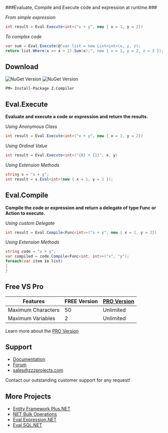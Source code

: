 
###Evaluate, Compile and Execute code and expression at runtime.###

*From simple expression*
```csharp
int result = Eval.Execute<int>("x + y", new { x = 1, y = 2})
```
*To complex code*
```csharp
var sum = Eval.Execute(@"var list = new List<int>(x, y, z);
return list.Where(x => x > 2).Sum(x);", new { x = 1, y = 2, z = 3 });
```

## Download
![NuGet Version](https://img.shields.io/nuget/v/Z.Compiler.svg?style=flat-square)
![NuGet Version](https://img.shields.io/nuget/dt/Z.Compiler.svg?link=http%3A%2F%2Fabc.xyz&link=http%3A%2F%2Fabc.xyz)

```
PM> Install-Package Z.Compiler
```

## Eval.Execute
**Evaluate and execute a code or expression and return the results.**

*Using Anonymous Class*
```csharp
int result = Eval.Execute<int>("x + y", new { x = 1, y = 2})
```

*Using Ordinal Value*
```csharp
int result = Eval.Execute<int>("{0} + {1}", x, y)
```

*Using Extension Methods*
```csharp
string s = "x + y";
int result = s.Eval<int>(new { x = 1, y = 2 });
```

## Eval.Compile
**Compile the code or expression and return a delegate of type Func or Action to execute.**

*Using custom Delegate*
```csharp
int result = Eval.Compile<Func<int>>("x + y", new { x = 1, y = 2})
```

*Using Extension Methods*
```csharp
string code = "x + y";
var compiled = code.Compile<Func<int, int>>("x", "y");
foreach(var item in list)
{
}
```

## Free VS Pro
Features | FREE Version | [PRO Version](https://zzzprojects.uservoice.com/forums/327759-eval-expression-net)
------------ | ------------- | -------------
Maximum Characters | 50 | Unlimited
Maximum Variables | 2 | Unlimited
Learn more about the [PRO Version](https://zzzprojects.uservoice.com/forums/327759-eval-expression-net)

## Support
- [Documentation](https://zzzprojects.uservoice.com/forums/327759-eval-expression-net)
- [Forum](https://zzzprojects.uservoice.com/forums/327759-eval-expression-net)
- [sales@zzzprojects.com](sales@zzzprojects.com)

Contact our outstanding customer support for any request!

## More Projects
  - [Entity Framework Plus.NET](sales@zzzprojects.com)
  - [NET Bulk Operations](sales@zzzprojects.com)
  - [Eval Expression.NET](sales@zzzprojects.com)
  - [Eval SQL.NET](sales@zzzprojects.com)


